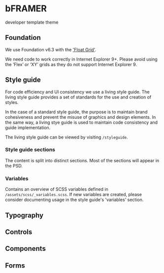 # bFRAMER
developer template theme

## Foundation ##
We use Foundation v6.3 with the ['Float Grid'](https://foundation.zurb.com/sites/docs/grid.html).

We need code to work correctly in Internet Explorer 9+. Please avoid using the ’Flex’ or ‘XY’ grids as they do not support Internet Explorer 9.

## Style guide ##
For code efficiency and UI consistency we use a living style guide. The living style guide provides a set of standards for the use and creation of styles.

In the case of a standard style guide, the purpose is to maintain brand cohesiveness and prevent the misuse of graphics and design elements. In the same way, a living stye guide is used to maintain code consistency and guide implementation.

The living style guide can be viewed by visiting `/styleguide`.

### Style guide sections ###
The content is split into distinct sections. Most of the sections will appear in the PSD.  

### Variables ###
Contains an overview of SCSS variables defined in `/assets/scss/_variables.scss`.
If new variables are created, please consider documenting usage in the style guide's 'variables' section.

## Typography ##

## Controls ##

## Components ##

## Forms ##



